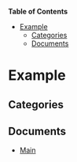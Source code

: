 <!-- START doctoc generated TOC please keep comment here to allow auto update -->
<!-- DON'T EDIT THIS SECTION, INSTEAD RE-RUN doctoc TO UPDATE -->
**Table of Contents**

- [Example](#example)
  - [Categories](#categories)
  - [Documents](#documents)

<!-- END doctoc generated TOC please keep comment here to allow auto update -->

# Example


## Categories


## Documents
- [Main](Main.md)